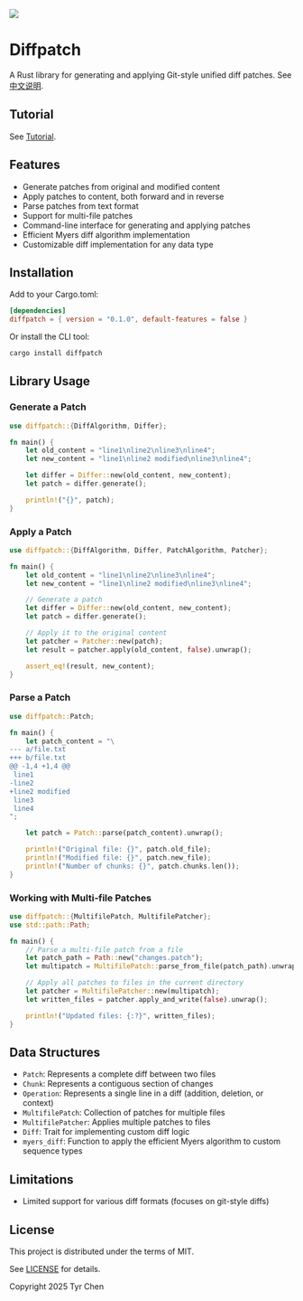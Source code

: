 ![](https://github.com/tyrchen/diffpatch/workflows/build/badge.svg)

# Diffpatch

A Rust library for generating and applying Git-style unified diff patches. See [中文说明](README-zh.md).

## Tutorial

See [Tutorial](./tutorial/en/README.md).

## Features

- Generate patches from original and modified content
- Apply patches to content, both forward and in reverse
- Parse patches from text format
- Support for multi-file patches
- Command-line interface for generating and applying patches
- Efficient Myers diff algorithm implementation
- Customizable diff implementation for any data type

## Installation

Add to your Cargo.toml:

```toml
[dependencies]
diffpatch = { version = "0.1.0", default-features = false }
```

Or install the CLI tool:

```bash
cargo install diffpatch
```

## Library Usage

### Generate a Patch

```rust
use diffpatch::{DiffAlgorithm, Differ};

fn main() {
    let old_content = "line1\nline2\nline3\nline4";
    let new_content = "line1\nline2 modified\nline3\nline4";

    let differ = Differ::new(old_content, new_content);
    let patch = differ.generate();

    println!("{}", patch);
}
```

### Apply a Patch

```rust
use diffpatch::{DiffAlgorithm, Differ, PatchAlgorithm, Patcher};

fn main() {
    let old_content = "line1\nline2\nline3\nline4";
    let new_content = "line1\nline2 modified\nline3\nline4";

    // Generate a patch
    let differ = Differ::new(old_content, new_content);
    let patch = differ.generate();

    // Apply it to the original content
    let patcher = Patcher::new(patch);
    let result = patcher.apply(old_content, false).unwrap();

    assert_eq!(result, new_content);
}
```

### Parse a Patch

```rust
use diffpatch::Patch;

fn main() {
    let patch_content = "\
--- a/file.txt
+++ b/file.txt
@@ -1,4 +1,4 @@
 line1
-line2
+line2 modified
 line3
 line4
";

    let patch = Patch::parse(patch_content).unwrap();

    println!("Original file: {}", patch.old_file);
    println!("Modified file: {}", patch.new_file);
    println!("Number of chunks: {}", patch.chunks.len());
}
```

### Working with Multi-file Patches

```rust
use diffpatch::{MultifilePatch, MultifilePatcher};
use std::path::Path;

fn main() {
    // Parse a multi-file patch from a file
    let patch_path = Path::new("changes.patch");
    let multipatch = MultifilePatch::parse_from_file(patch_path).unwrap();

    // Apply all patches to files in the current directory
    let patcher = MultifilePatcher::new(multipatch);
    let written_files = patcher.apply_and_write(false).unwrap();

    println!("Updated files: {:?}", written_files);
}
```

## Data Structures

- `Patch`: Represents a complete diff between two files
- `Chunk`: Represents a contiguous section of changes
- `Operation`: Represents a single line in a diff (addition, deletion, or context)
- `MultifilePatch`: Collection of patches for multiple files
- `MultifilePatcher`: Applies multiple patches to files
- `Diff`: Trait for implementing custom diff logic
- `myers_diff`: Function to apply the efficient Myers algorithm to custom sequence types

## Limitations

- Limited support for various diff formats (focuses on git-style diffs)

## License

This project is distributed under the terms of MIT.

See [LICENSE](LICENSE.md) for details.

Copyright 2025 Tyr Chen
